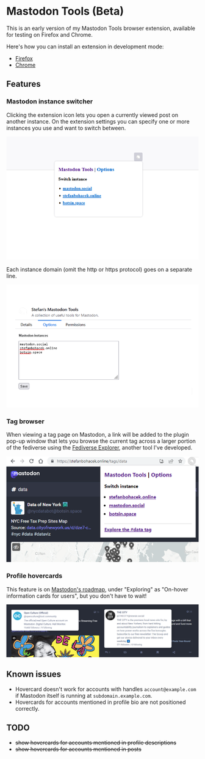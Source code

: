 # Mastodon Tools (Beta)

This is an early version of my Mastodon Tools browser extension, available for testing on Firefox and Chrome.

Here's how you can install an extension in development mode:

- [Firefox](https://developer.mozilla.org/en-US/docs/Mozilla/Add-ons/WebExtensions/Your_first_WebExtension#installing)
- [Chrome](https://developer.chrome.com/docs/extensions/mv3/getstarted/development-basics/#load-unpacked)

## Features

### Mastodon instance switcher

Clicking the extension icon lets you open a currently viewed post on another instance. On the extension settings you can specify one or more instances you use and want to switch between.

![Screenshot of the main menu with a list of Mastodon instances allowing you to switch between them.](browser-extension/assets/screenshot-popup.png)


Each instance domain (omit the http or https protocol) goes on a separate line.

![Screenshot of the settings page with a text field for adding your Mastodon instances.](browser-extension/assets/screenshot-settings.png)


### Tag browser

When viewing a tag page on Mastodon, a link will be added to the plugin pop-up window that lets you browse the current tag across a larger portion of the fediverse using the [Fediverse Explorer](https://fediverse-explorer.stefanbohacek.dev/), another tool I've developed.

![Screenshot of the settings page with a text field for adding your Mastodon instances.](browser-extension/assets/tag-browser.png)

### Profile hovercards

This feature is on [Mastodon's roadmap](https://joinmastodon.org/roadmap), under "Exploring" as "On-hover information cards for users", but you don't have to wait!

![A screenshot of two posts with the hovercard visible as an overlay.](browser-extension/assets/hovercard.png)


## Known issues

- Hovercard doesn't work for accounts with handles `account@example.com` if Mastodon itself is running at `subdomain.example.com`.
- Hovercards for accounts mentioned in profile bio are not positioned correctly.
## TODO

- ~~show hovercards for accounts mentioned in profile descriptions~~
- ~~show hovercards for accounts mentioned in posts~~
